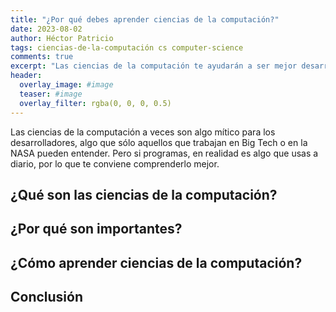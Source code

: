 ```yaml
---
title: "¿Por qué debes aprender ciencias de la computación?"
date: 2023-08-02
author: Héctor Patricio
tags: ciencias-de-la-computación cs computer-science
comments: true
excerpt: "Las ciencias de la computación te ayudarán a ser mejor desarrollador, independientemente de la rama de la programación a la que te dediques. Veamos como."
header:
  overlay_image: #image
  teaser: #image
  overlay_filter: rgba(0, 0, 0, 0.5)
---
```


Las ciencias de la computación a veces son algo mítico para los desarrolladores, algo que
sólo aquellos que trabajan en Big Tech o en la NASA pueden entender. Pero si programas, en
realidad es algo que usas a diario, por lo que te conviene comprenderlo mejor.

## ¿Qué son las ciencias de la computación?

## ¿Por qué son importantes?

## ¿Cómo aprender ciencias de la computación?

## Conclusión

